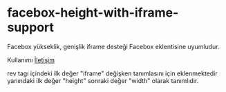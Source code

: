 facebox-height-with-iframe-support
==================================

Facebox yükseklik, genişlik iframe desteği
Facebox eklentisine uyumludur.

Kullanımı
<a href="/iletisim" rel="[facebox]" rev="iframe 350 550">İletişim</a>

rev tagı içindeki ilk değer "iframe" değişken tanımlasını için eklenmektedir yanındaki ilk değer "height" sonraki değer "width" olarak tanımlıdır.
